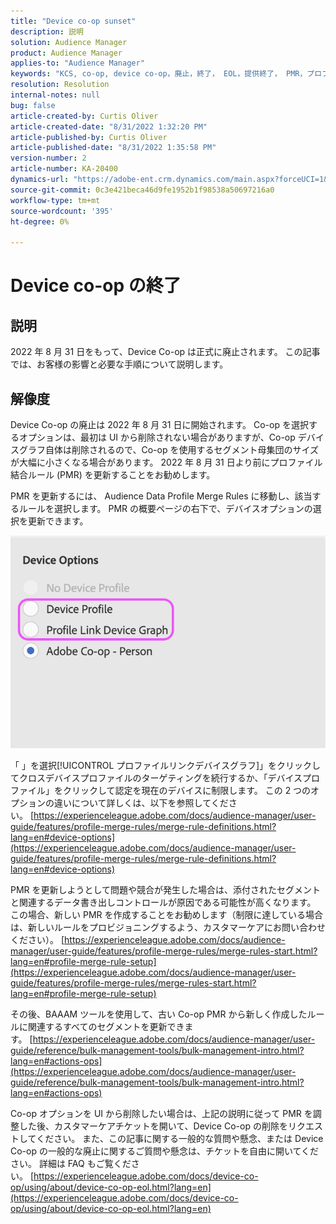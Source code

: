 ```yaml
---
title: "Device co-op sunset"
description: 説明
solution: Audience Manager
product: Audience Manager
applies-to: "Audience Manager"
keywords: "KCS, co-op, device co-op，廃止，終了， EOL，提供終了， PMR，プロファイル結合ルール，デバイスステッチ，デバイスプロファイル"
resolution: Resolution
internal-notes: null
bug: false
article-created-by: Curtis Oliver
article-created-date: "8/31/2022 1:32:20 PM"
article-published-by: Curtis Oliver
article-published-date: "8/31/2022 1:35:58 PM"
version-number: 2
article-number: KA-20400
dynamics-url: "https://adobe-ent.crm.dynamics.com/main.aspx?forceUCI=1&pagetype=entityrecord&etn=knowledgearticle&id=ce773d52-3129-ed11-9db1-0022480868ff"
source-git-commit: 0c3e421beca46d9fe1952b1f98538a50697216a0
workflow-type: tm+mt
source-wordcount: '395'
ht-degree: 0%

---
```


# Device co-op の終了

## 説明

2022 年 8 月 31 日をもって、Device Co-op は正式に廃止されます。 この記事では、お客様の影響と必要な手順について説明します。 

## 解像度


Device Co-op の廃止は 2022 年 8 月 31 日に開始されます。 Co-op を選択するオプションは、最初は UI から削除されない場合がありますが、Co-op デバイスグラフ自体は削除されるので、Co-op を使用するセグメント母集団のサイズが大幅に小さくなる場合があります。 2022 年 8 月 31 日より前にプロファイル結合ルール (PMR) を更新することをお勧めします。

PMR を更新するには、 Audience Data Profile Merge Rules に移動し、該当するルールを選択します。 PMR の概要ページの右下で、デバイスオプションの選択を更新できます。

![](assets/29cf3d52-d61f-ed11-b83e-0022480868ff.png)

「 」を選択[!UICONTROL プロファイルリンクデバイスグラフ]」をクリックしてクロスデバイスプロファイルのターゲティングを続行するか、「デバイスプロファイル」をクリックして認定を現在のデバイスに制限します。 この 2 つのオプションの違いについて詳しくは、以下を参照してください。 [https://experienceleague.adobe.com/docs/audience-manager/user-guide/features/profile-merge-rules/merge-rule-definitions.html?lang=en#device-options](https://experienceleague.adobe.com/docs/audience-manager/user-guide/features/profile-merge-rules/merge-rule-definitions.html?lang=en#device-options)

PMR を更新しようとして問題や競合が発生した場合は、添付されたセグメントと関連するデータ書き出しコントロールが原因である可能性が高くなります。 この場合、新しい PMR を作成することをお勧めします（制限に達している場合は、新しいルールをプロビジョニングするよう、カスタマーケアにお問い合わせください）。 [https://experienceleague.adobe.com/docs/audience-manager/user-guide/features/profile-merge-rules/merge-rules-start.html?lang=en#profile-merge-rule-setup](https://experienceleague.adobe.com/docs/audience-manager/user-guide/features/profile-merge-rules/merge-rules-start.html?lang=en#profile-merge-rule-setup)

その後、BAAAM ツールを使用して、古い Co-op PMR から新しく作成したルールに関連するすべてのセグメントを更新できます。 [https://experienceleague.adobe.com/docs/audience-manager/user-guide/reference/bulk-management-tools/bulk-management-intro.html?lang=en#actions-ops](https://experienceleague.adobe.com/docs/audience-manager/user-guide/reference/bulk-management-tools/bulk-management-intro.html?lang=en#actions-ops)

Co-op オプションを UI から削除したい場合は、上記の説明に従って PMR を調整した後、カスタマーケアチケットを開いて、Device Co-op の削除をリクエストしてください。 また、この記事に関する一般的な質問や懸念、または Device Co-op の一般的な廃止に関するご質問や懸念は、チケットを自由に開いてください。 詳細は FAQ もご覧ください。 [https://experienceleague.adobe.com/docs/device-co-op/using/about/device-co-op-eol.html?lang=en](https://experienceleague.adobe.com/docs/device-co-op/using/about/device-co-op-eol.html?lang=en)
